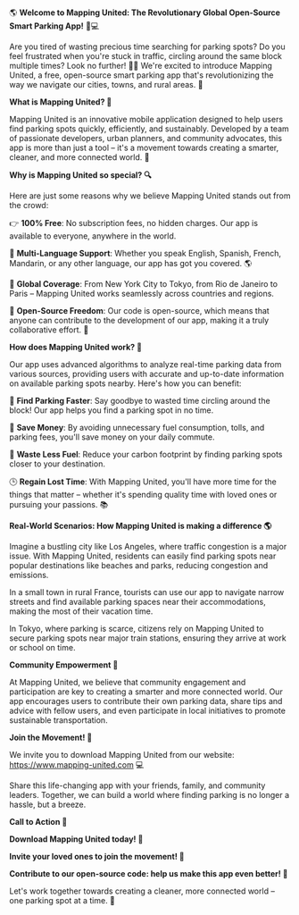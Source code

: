 🌎 **Welcome to Mapping United: The Revolutionary Global Open-Source Smart Parking App!** 🚗💻

Are you tired of wasting precious time searching for parking spots? Do you feel frustrated when you're stuck in traffic, circling around the same block multiple times? Look no further! 🙅‍♂️ We're excited to introduce Mapping United, a free, open-source smart parking app that's revolutionizing the way we navigate our cities, towns, and rural areas. 🌳

**What is Mapping United? 🤔**

Mapping United is an innovative mobile application designed to help users find parking spots quickly, efficiently, and sustainably. Developed by a team of passionate developers, urban planners, and community advocates, this app is more than just a tool – it's a movement towards creating a smarter, cleaner, and more connected world. 🌟

**Why is Mapping United so special? 🔍**

Here are just some reasons why we believe Mapping United stands out from the crowd:

👉 **100% Free**: No subscription fees, no hidden charges. Our app is available to everyone, anywhere in the world.

🔵 **Multi-Language Support**: Whether you speak English, Spanish, French, Mandarin, or any other language, our app has got you covered. 🌎

🚀 **Global Coverage**: From New York City to Tokyo, from Rio de Janeiro to Paris – Mapping United works seamlessly across countries and regions.

👥 **Open-Source Freedom**: Our code is open-source, which means that anyone can contribute to the development of our app, making it a truly collaborative effort. 🤝

**How does Mapping United work? 🤔**

Our app uses advanced algorithms to analyze real-time parking data from various sources, providing users with accurate and up-to-date information on available parking spots nearby. Here's how you can benefit:

🚗 **Find Parking Faster**: Say goodbye to wasted time circling around the block! Our app helps you find a parking spot in no time.

💸 **Save Money**: By avoiding unnecessary fuel consumption, tolls, and parking fees, you'll save money on your daily commute.

🌿 **Waste Less Fuel**: Reduce your carbon footprint by finding parking spots closer to your destination.

🕒️ **Regain Lost Time**: With Mapping United, you'll have more time for the things that matter – whether it's spending quality time with loved ones or pursuing your passions. 📚

**Real-World Scenarios: How Mapping United is making a difference 🌎**

Imagine a bustling city like Los Angeles, where traffic congestion is a major issue. With Mapping United, residents can easily find parking spots near popular destinations like beaches and parks, reducing congestion and emissions.

In a small town in rural France, tourists can use our app to navigate narrow streets and find available parking spaces near their accommodations, making the most of their vacation time.

In Tokyo, where parking is scarce, citizens rely on Mapping United to secure parking spots near major train stations, ensuring they arrive at work or school on time.

**Community Empowerment 🌟**

At Mapping United, we believe that community engagement and participation are key to creating a smarter and more connected world. Our app encourages users to contribute their own parking data, share tips and advice with fellow users, and even participate in local initiatives to promote sustainable transportation.

**Join the Movement! 🚀**

We invite you to download Mapping United from our website: https://www.mapping-united.com 💻

Share this life-changing app with your friends, family, and community leaders. Together, we can build a world where finding parking is no longer a hassle, but a breeze.

**Call to Action 🔔**

**Download Mapping United today! 📱**

**Invite your loved ones to join the movement! 👫**

**Contribute to our open-source code: help us make this app even better! 🤝**

Let's work together towards creating a cleaner, more connected world – one parking spot at a time. 🌟